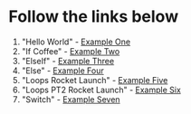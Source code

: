 # Follow the links below

1. "Hello World" - [Example One](https://play.golang.org/p/RBSYyNyyVba)
2. "If Coffee" - [Example Two](https://play.golang.org/p/74wOM1BoLRc)
3. "ElseIf" - [Example Three](https://play.golang.org/p/C3RC1ay7Lte)
4. "Else" - [Example Four](https://play.golang.org/p/iyoZN1IX5Im)
5. "Loops Rocket Launch" - [Example Five](https://play.golang.org/p/DW8ItGSiR0s)
6. "Loops PT2 Rocket Launch" - [Example Six](https://play.golang.org/p/Zg13YpX_pBb)
7. "Switch" - [Example Seven](https://play.golang.org/p/rxUsbJCbjZ-)
